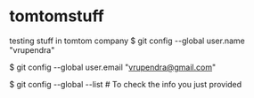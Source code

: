# tomtomstuff
testing stuff in tomtom company
$ git config --global user.name "vrupendra"

$ git config --global user.email "vrupendra@gmail.com"

$ git config --global --list # To check the info you just provided
